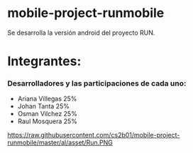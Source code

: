# mobile-project-runmobile
Se desarrolla la versión android del proyecto RUN.  

# Integrantes:  
### Desarrolladores y las participaciones de cada uno:
- Ariana Villegas 25%  
- Johan Tanta     25%  
- Osman Vilchez   25%  
- Raul Mosquera   25%  

https://raw.githubusercontent.com/cs2b01/mobile-project-runmobile/master/al/asset/Run.PNG


  
